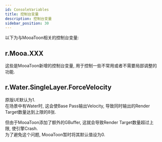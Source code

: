 ```yaml
---
id: ConsoleVariables
title: 控制台变量
description: 控制台变量
sidebar_position: 30
---
```

以下为与MooaToon相关的控制台变量: 
## r.Mooa.XXX

这些是MooaToon新增的控制台变量, 用于控制一些不常用或者不需要局部调整的功能.

## r.Water.SingleLayer.ForceVelocity

原版UE默认为1.  
在场景中有Water时, 这会使Base Pass输出Velocity, 导致同时输出的Render Target数量达到上限的8张.  

但由于MooaToon添加了额外的GBuffer, 这就会导致Render Target数量超过上限, 使引擎Crash.  
为了避免这个问题, MooaToon暂时将其默认值设为0.

